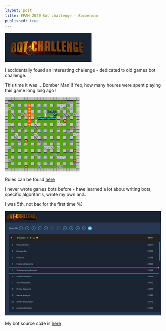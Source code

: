 ```yaml
---
layout: post
title: EPAM 2020 Bot challenge - Bomberman
published: true
---
```


![logo](../images/EPAM-2020-Bomber/logo.png)

I accidentally found an interesting challenge - dedicated to old games bot challenge.

This time it was ... Bomber Man!!! Yep, how many houres were spent playing this game long long ago !

<!--more-->

![logo](../images/EPAM-2020-Bomber/board_240.png)

Rules can be found [here](../images/EPAM-2020-Bomber/rules_v4_2.png )

I never wrote games bots before - have learned a lot about writing bots, specific algorithms, wrote my own and...

I was 5th, not bad for the first time %):

![logo](../images/EPAM-2020-Bomber/top.png)

My bot source code is [here](https://github.com/BlackVS/Bots/EPAM/2020/Bomberman)
